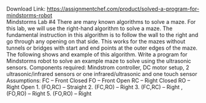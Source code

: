 Download Link: https://assignmentchef.com/product/solved-a-program-for-mindstorms-robot
<br>
Mindstorms Lab #4 There are many known algorithms to solve a maze. For this lab, we will use the right-hand algorithm to solve a maze. The fundamental instruction in this algorithm is to follow the wall to the right and go through any opening on that side. This works for the mazes without tunnels or bridges with start and end points at the outer edges of the maze. The following shows and example of this algorithm. Write a program for Mindstorms robot to solve an example maze to solve using the ultrasonic sensors. Components required: Mindstrom controller, DC motor setup, 2 ultrasonic/infrared sensors or one infrared/ultrasonic and one touch sensor Assumptions: FC – Front Closed FO – Front Open RC – Right Closed RO – Right Open 1. (FO,RC) – Straight 2. (FC,RO) – Right 3. (FC,RC) – Right , (FO,RO) – Right 5. (FO,RO) – Right